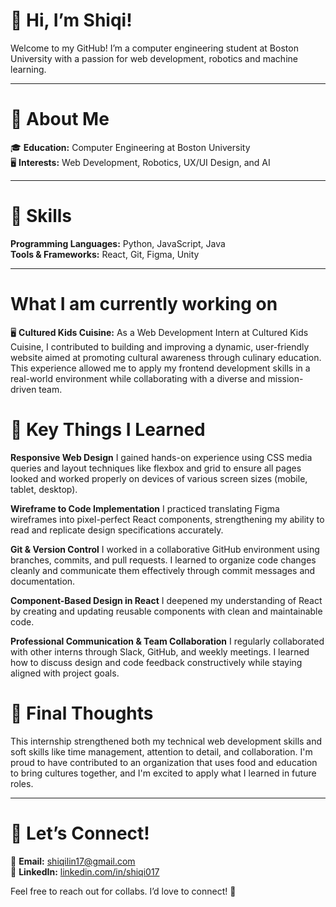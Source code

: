 # 👋 Hi, I’m Shiqi!

Welcome to my GitHub! I’m a computer engineering student at Boston University with a passion for web development, robotics and machine learning.

---

# 🌟 About Me

🎓 **Education:** Computer Engineering at Boston University  
🖥️ **Interests:** Web Development, Robotics, UX/UI Design, and AI

---

# 🔧 Skills

**Programming Languages:** Python, JavaScript, Java  
**Tools & Frameworks:** React, Git, Figma, Unity

---
# What I am currently working on
🖥️ **Cultured Kids Cuisine:** As a Web Development Intern at Cultured Kids Cuisine, I contributed to building and improving a dynamic, user-friendly website aimed at promoting cultural awareness through culinary education. This experience allowed me to apply my frontend development skills in a real-world environment while collaborating with a diverse and mission-driven team.

# 🧠 Key Things I Learned
**Responsive Web Design**
I gained hands-on experience using CSS media queries and layout techniques like flexbox and grid to ensure all pages looked and worked properly on devices of various screen sizes (mobile, tablet, desktop).

**Wireframe to Code Implementation**
I practiced translating Figma wireframes into pixel-perfect React components, strengthening my ability to read and replicate design specifications accurately.

**Git & Version Control**
I worked in a collaborative GitHub environment using branches, commits, and pull requests. I learned to organize code changes cleanly and communicate them effectively through commit messages and documentation.

**Component-Based Design in React**
I deepened my understanding of React by creating and updating reusable components with clean and maintainable code.

**Professional Communication & Team Collaboration**
I regularly collaborated with other interns through Slack, GitHub, and weekly meetings. I learned how to discuss design and code feedback constructively while staying aligned with project goals.

# 🙌 Final Thoughts
This internship strengthened both my technical web development skills and soft skills like time management, attention to detail, and collaboration. I'm proud to have contributed to an organization that uses food and education to bring cultures together, and I'm excited to apply what I learned in future roles.

---
# 🤝 Let’s Connect!
📧 **Email:** shiqilin17@gmail.com  
💼 **LinkedIn:** [linkedin.com/in/shiqi017](https://linkedin.com/in/shiqi017)

Feel free to reach out for collabs. I’d love to connect! 🚀
